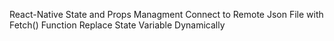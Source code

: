 React-Native State and Props Managment
Connect to Remote Json File with Fetch() Function
Replace State Variable Dynamically
